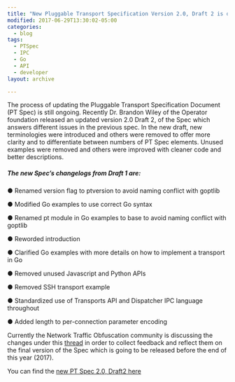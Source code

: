 ```yaml
---
title: "New Pluggable Transport Specification Version 2.0, Draft 2 is out"
modified: 2017-06-29T13:30:02-05:00
categories:
  - blog
tags:
  - PTSpec
  - IPC
  - Go
  - API
  - developer
layout: archive

---
```

The process of updating the Pluggable Transport Specification Document (PT Spec) is still ongoing. Recently Dr. Brandon Wiley of the Operator foundation released an updated version 2.0 Draft 2, of the Spec which answers different issues in the previous spec. 
In the new draft, new terminologies were introduced and others were removed to offer more clarity and to differentiate between numbers of PT Spec elements. Unused examples were removed and others were improved with cleaner code and better descriptions. 

##### The new Spec’s changelogs from Draft 1 are:

● Renamed version flag to ptversion to avoid naming conflict with goptlib

● Modified Go examples to use correct Go syntax

● Renamed pt module in Go examples to base to avoid naming conflict with goptlib

● Reworded introduction

● Clarified Go examples with more details on how to implement a transport in Go

● Removed unused Javascript and Python APIs

● Removed SSH transport example

● Standardized use of Transports API and Dispatcher IPC language throughout

● Added length to per-connection parameter encoding

Currently the Network Traffic Obfuscation community is discussing the changes under this [thread](https://groups.google.com/forum/#!topic/traffic-obf/sfDgcZk8s3s) in order to collect feedback and reflect them on the final version of the Spec which is going to be released before the end of this year (2017).

You can find the [new PT Spec 2.0, Draft2 here](https://www.pluggabletransports.info/spec/pt2draft2)

